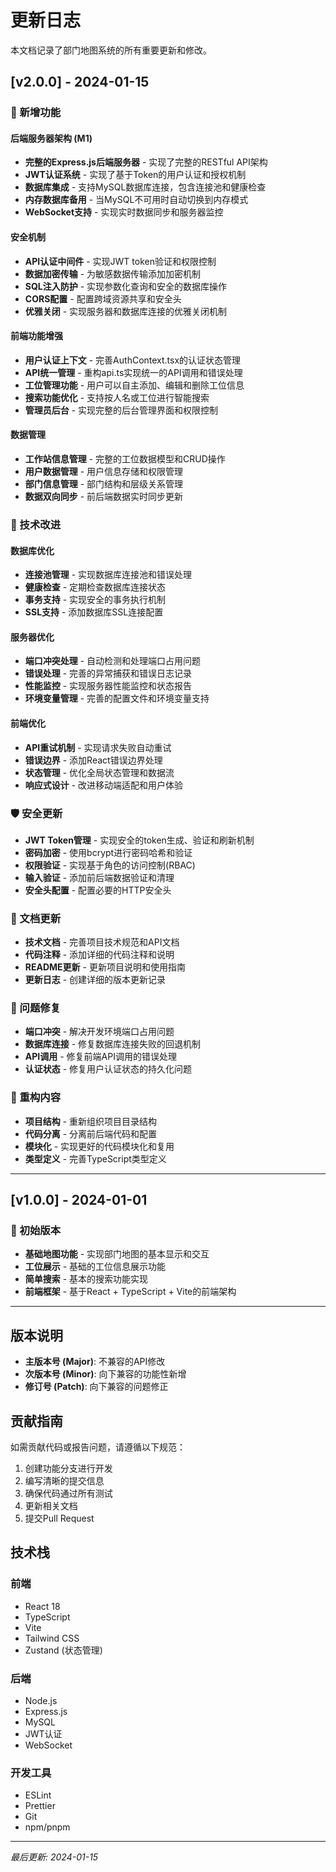 # 更新日志

本文档记录了部门地图系统的所有重要更新和修改。

## [v2.0.0] - 2024-01-15

### 🚀 新增功能

#### 后端服务器架构 (M1)
- **完整的Express.js后端服务器** - 实现了完整的RESTful API架构
- **JWT认证系统** - 实现了基于Token的用户认证和授权机制
- **数据库集成** - 支持MySQL数据库连接，包含连接池和健康检查
- **内存数据库备用** - 当MySQL不可用时自动切换到内存模式
- **WebSocket支持** - 实现实时数据同步和服务器监控

#### 安全机制
- **API认证中间件** - 实现JWT token验证和权限控制
- **数据加密传输** - 为敏感数据传输添加加密机制
- **SQL注入防护** - 实现参数化查询和安全的数据库操作
- **CORS配置** - 配置跨域资源共享和安全头
- **优雅关闭** - 实现服务器和数据库连接的优雅关闭机制

#### 前端功能增强
- **用户认证上下文** - 完善AuthContext.tsx的认证状态管理
- **API统一管理** - 重构api.ts实现统一的API调用和错误处理
- **工位管理功能** - 用户可以自主添加、编辑和删除工位信息
- **搜索功能优化** - 支持按人名或工位进行智能搜索
- **管理员后台** - 实现完整的后台管理界面和权限控制

#### 数据管理
- **工作站信息管理** - 完整的工位数据模型和CRUD操作
- **用户数据管理** - 用户信息存储和权限管理
- **部门信息管理** - 部门结构和层级关系管理
- **数据双向同步** - 前后端数据实时同步更新

### 🔧 技术改进

#### 数据库优化
- **连接池管理** - 实现数据库连接池和错误处理
- **健康检查** - 定期检查数据库连接状态
- **事务支持** - 实现安全的事务执行机制
- **SSL支持** - 添加数据库SSL连接配置

#### 服务器优化
- **端口冲突处理** - 自动检测和处理端口占用问题
- **错误处理** - 完善的异常捕获和错误日志记录
- **性能监控** - 实现服务器性能监控和状态报告
- **环境变量管理** - 完善的配置文件和环境变量支持

#### 前端优化
- **API重试机制** - 实现请求失败自动重试
- **错误边界** - 添加React错误边界处理
- **状态管理** - 优化全局状态管理和数据流
- **响应式设计** - 改进移动端适配和用户体验

### 🛡️ 安全更新

- **JWT Token管理** - 实现安全的token生成、验证和刷新机制
- **密码加密** - 使用bcrypt进行密码哈希和验证
- **权限验证** - 实现基于角色的访问控制(RBAC)
- **输入验证** - 添加前后端数据验证和清理
- **安全头配置** - 配置必要的HTTP安全头

### 📝 文档更新

- **技术文档** - 完善项目技术规范和API文档
- **代码注释** - 添加详细的代码注释和说明
- **README更新** - 更新项目说明和使用指南
- **更新日志** - 创建详细的版本更新记录

### 🐛 问题修复

- **端口冲突** - 解决开发环境端口占用问题
- **数据库连接** - 修复数据库连接失败的回退机制
- **API调用** - 修复前端API调用的错误处理
- **认证状态** - 修复用户认证状态的持久化问题

### 🔄 重构内容

- **项目结构** - 重新组织项目目录结构
- **代码分离** - 分离前后端代码和配置
- **模块化** - 实现更好的代码模块化和复用
- **类型定义** - 完善TypeScript类型定义

---

## [v1.0.0] - 2024-01-01

### 🎉 初始版本

- **基础地图功能** - 实现部门地图的基本显示和交互
- **工位展示** - 基础的工位信息展示功能
- **简单搜索** - 基本的搜索功能实现
- **前端框架** - 基于React + TypeScript + Vite的前端架构

---

## 版本说明

- **主版本号 (Major)**: 不兼容的API修改
- **次版本号 (Minor)**: 向下兼容的功能性新增
- **修订号 (Patch)**: 向下兼容的问题修正

## 贡献指南

如需贡献代码或报告问题，请遵循以下规范：

1. 创建功能分支进行开发
2. 编写清晰的提交信息
3. 确保代码通过所有测试
4. 更新相关文档
5. 提交Pull Request

## 技术栈

### 前端
- React 18
- TypeScript
- Vite
- Tailwind CSS
- Zustand (状态管理)

### 后端
- Node.js
- Express.js
- MySQL
- JWT认证
- WebSocket

### 开发工具
- ESLint
- Prettier
- Git
- npm/pnpm

---

*最后更新: 2024-01-15*